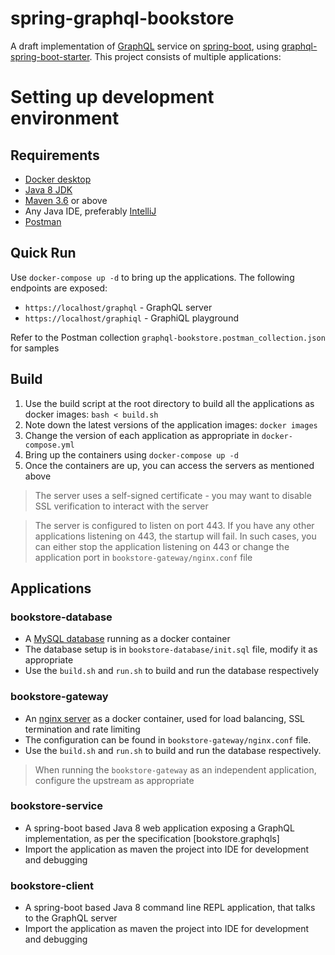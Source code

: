# spring-graphql-bookstore

A draft implementation of [GraphQL](https://graphql.org/) service on [spring-boot](https://spring.io/projects/spring-boot), using [graphql-spring-boot-starter](https://github.com/graphql-java-kickstart/graphql-spring-boot). This project consists of multiple applications:

# Setting up development environment
## Requirements
* [Docker desktop](https://www.docker.com/products/docker-desktop)
* [Java 8 JDK](https://www.azul.com/downloads/?package=jdk)
* [Maven 3.6](https://maven.apache.org/) or above
* Any Java IDE, preferably [IntelliJ](https://www.jetbrains.com/idea/)
* [Postman](https://www.postman.com/downloads/)

## Quick Run
Use `docker-compose up -d` to bring up the applications. The following endpoints are exposed:

- `https://localhost/graphql` - GraphQL server 
- `https://localhost/graphiql` - GraphiQL playground

Refer to the Postman collection `graphql-bookstore.postman_collection.json` for samples


## Build
1. Use the build script at the root directory to build all the applications as docker images: `bash < build.sh`
2. Note down the latest versions of the application images: `docker images`
3. Change the version of each application as appropriate in `docker-compose.yml`
4. Bring up the containers using `docker-compose up -d`
5. Once the containers are up, you can access the servers as mentioned above

> The server uses a self-signed certificate - you may want to disable SSL verification to interact with the server

> The server is configured to listen on port 443. If you have any other applications listening on 443, the startup will fail. In such cases, you can either stop the application listening on 443 or change the application port in `bookstore-gateway/nginx.conf` file

## Applications
### bookstore-database
* A [MySQL database](https://www.mysql.com/) running as a docker container
* The database setup is in `bookstore-database/init.sql` file, modify it as appropriate
* Use the `build.sh` and `run.sh` to build and run the database respectively

### bookstore-gateway
* An [nginx server](https://www.nginx.com/) as a docker container, used for load balancing, SSL termination and rate limiting
* The configuration can be found in `bookstore-gateway/nginx.conf` file.
* Use the `build.sh` and `run.sh` to build and run the database respectively. 

> When running the `bookstore-gateway` as an independent application, configure the upstream as appropriate

### bookstore-service
* A spring-boot based Java 8 web application exposing a GraphQL implementation, as per the specification [bookstore.graphqls]
* Import the application as maven the project into IDE for development and debugging

### bookstore-client
* A spring-boot based Java 8 command line REPL application, that talks to the GraphQL server 
* Import the application as maven the project into IDE for development and debugging

